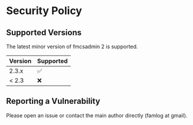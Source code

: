 # Security Policy

## Supported Versions

The latest minor version of fmcsadmin 2 is supported.

| Version | Supported |
| ------- | - |
| 2.3.x   | ✅ |
| < 2.3   | ❌ |

## Reporting a Vulnerability

Please open an issue or contact the main author directly (famlog at gmail).
